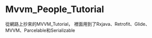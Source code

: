 # Mvvm_People_Tutorial

從網路上抄來的MVVM_Tutorial，
裡面用到了Rxjava、Retrofit、Glide、MVVM、Parcelable和Serializable
